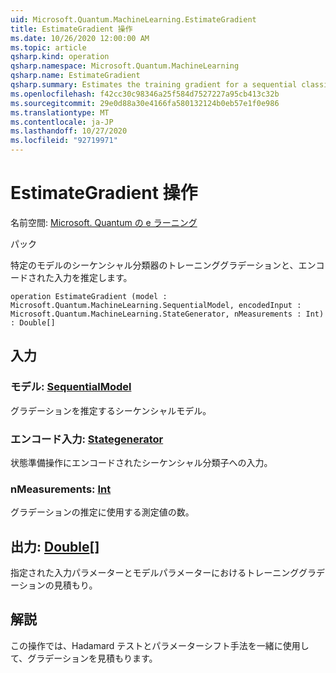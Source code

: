 ```yaml
---
uid: Microsoft.Quantum.MachineLearning.EstimateGradient
title: EstimateGradient 操作
ms.date: 10/26/2020 12:00:00 AM
ms.topic: article
qsharp.kind: operation
qsharp.namespace: Microsoft.Quantum.MachineLearning
qsharp.name: EstimateGradient
qsharp.summary: Estimates the training gradient for a sequential classifier at a particular model and for a given encoded input.
ms.openlocfilehash: f42cc30c98346a25f584d7527227a95cb413c32b
ms.sourcegitcommit: 29e0d88a30e4166fa580132124b0eb57e1f0e986
ms.translationtype: MT
ms.contentlocale: ja-JP
ms.lasthandoff: 10/27/2020
ms.locfileid: "92719971"
---
```

# <a name="estimategradient-operation"></a>EstimateGradient 操作

名前空間: [Microsoft. Quantum の e ラーニング](xref:Microsoft.Quantum.MachineLearning)

パック [](https://nuget.org/packages/)


特定のモデルのシーケンシャル分類器のトレーニンググラデーションと、エンコードされた入力を推定します。

```qsharp
operation EstimateGradient (model : Microsoft.Quantum.MachineLearning.SequentialModel, encodedInput : Microsoft.Quantum.MachineLearning.StateGenerator, nMeasurements : Int) : Double[]
```


## <a name="input"></a>入力

### <a name="model--sequentialmodel"></a>モデル: [SequentialModel](xref:Microsoft.Quantum.MachineLearning.SequentialModel)

グラデーションを推定するシーケンシャルモデル。


### <a name="encodedinput--stategenerator"></a>エンコード入力: [Stategenerator](xref:Microsoft.Quantum.MachineLearning.StateGenerator)

状態準備操作にエンコードされたシーケンシャル分類子への入力。


### <a name="nmeasurements--int"></a>nMeasurements: [Int](xref:microsoft.quantum.lang-ref.int)

グラデーションの推定に使用する測定値の数。



## <a name="output--double"></a>出力: [Double](xref:microsoft.quantum.lang-ref.double)[]

指定された入力パラメーターとモデルパラメーターにおけるトレーニンググラデーションの見積もり。

## <a name="remarks"></a>解説

この操作では、Hadamard テストとパラメーターシフト手法を一緒に使用して、グラデーションを見積もります。